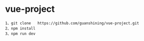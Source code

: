 # vue-project
    1、git clone   https://github.com/guanshining/vue-project.git
    2、npm install
    3、npm run dev
  
  
